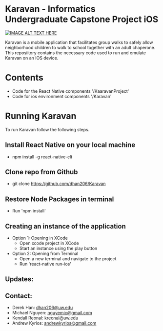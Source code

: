 # Karavan - Informatics Undergraduate Capstone Project iOS

[![IMAGE ALT TEXT HERE](https://img.youtube.com/vi/hBWK14Ubp88/0.jpg)](https://www.youtube.com/watch?v=hBWK14Ubp88)

Karavan is a mobile application that facilitates group walks to safely allow neighborhood children to walk to school together with an adult chaperone. This reposiitory contains the necessary code used to run and emulate Karavan on an IOS device.

# Contents
 * Code for the React Native components '/KaaravanProject'
 * Code for ios environment components '/Karavan'

# Running Karavan
To run Karavan follow the following steps.

## Install React Native on your local machine
  * npm install -g react-native-cli
## Clone repo from Github 
  * git clone https://github.com/dhan206/Karavan
## Restore Node Packages in terminal
  * Run 'npm install'
## Creating an instance of the application
  * Option 1: Opening in XCode
    * Open xcode project in XCode
    * Start an instance using the play button
  * Option 2: Opening from Terminal
    * Open a new terminal and navigate to the project
    * Run 'react-native run-ios'

## Updates:

## Contact:
 * Derek Han: dhan206@uw.edu
 * Michael Nguyen: nguyemic@gmail.com
 * Kendall Reonal: kreonal@uw.edu
 * Andrew Kyrios: andrewkyrios@gmail.com
